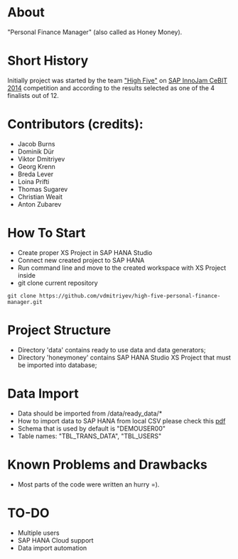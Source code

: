 About
=====
"Personal Finance Manager" (also called as Honey Money).

Short History
=============
Initially project was started by the team ["High Five"](http://wiki.scn.sap.com/wiki/display/events/Team+05+-+The+New+Bank+1) on [SAP InnoJam CeBIT 2014](http://wiki.scn.sap.com/wiki/display/events/SAP+InnoJam+CeBIT+2014) competition and according to the results selected as one of the 4 finalists out of 12.

Contributors (credits):
======================
* Jacob Burns
* Dominik Dür
* Viktor Dmitriyev
* Georg Krenn
* Breda Lever
* Loina Prifti
* Thomas Sugarev
* Christian Weait
* Anton Zubarev

How To Start
============
* Create proper XS Project in SAP HANA Studio
* Connect new created project to SAP HANA
* Run command line and move to the created workspace with XS Project inside
* git clone current repository
```
git clone https://github.com/vdmitriyev/high-five-personal-finance-manager.git
```

Project Structure
=================
* Directory 'data' contains ready to use data and data generators;
* Directory 'honeymoney' contains SAP HANA Studio XS Project that must be imported into database;

Data Import
===========
* Data should be imported from /data/ready_data/*
* How to import data to SAP HANA from local CSV please check this [pdf](https://github.com/vdmitriyev/saphana-demos-bi2course-vlba/blob/master/demo-import-csv-data/import-csv-data.pdf)
* Schema that is used by default is "DEMOUSER00"
* Table names: "TBL_TRANS_DATA", "TBL_USERS"

Known Problems and Drawbacks
============================
* Most parts of the code were written an hurry =).

TO-DO
============================
* Multiple users
* SAP HANA Cloud support
* Data import automation

